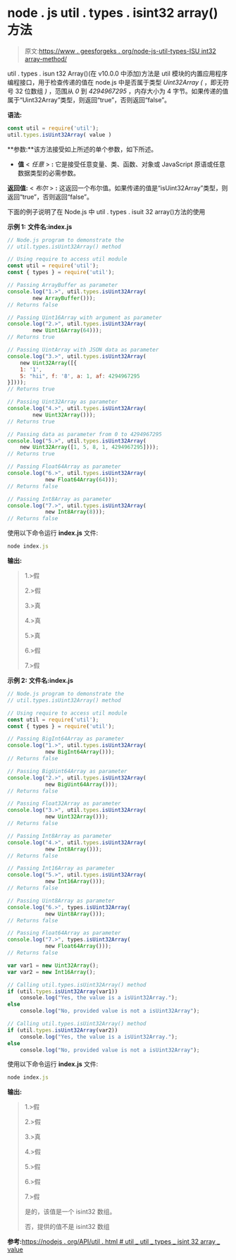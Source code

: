 # node . js util . types . isint32 array()方法

> 原文:[https://www . geesforgeks . org/node-js-util-types-ISU int32 array-method/](https://www.geeksforgeeks.org/node-js-util-types-isuint32array-method/)

util . types . isun t32 Array()(在 v10.0.0 中添加)方法是 util 模块的内置应用程序编程接口，用于检查传递的值在 node.js 中是否属于类型 *Uint32Array (* ，即无符号 32 位数组 *)* ，范围从 *0* 到 *4294967295* ，内存大小为 4 字节。如果传递的值属于“Uint32Array”类型，则返回“true”，否则返回“false”。

**语法:**

```js
const util = require('util');
util.types.isUint32Array( value )

```

**参数:**该方法接受如上所述的单个参数，如下所述。

*   **值** < *任意* > **:** 它是接受任意变量、类、函数、对象或 JavaScript 原语或任意数据类型的必需参数。

**返回值:** < *布尔* > **:** 这返回一个布尔值。如果传递的值是“isUint32Array”类型，则返回“true”，否则返回“false”。

下面的例子说明了在 Node.js 中 util . types . isuit 32 array()方法的使用

**示例 1:** **文件名:index.js**

```js
// Node.js program to demonstrate the
// util.types.isUint32Array() method

// Using require to access util module
const util = require('util');
const { types } = require('util');

// Passing ArrayBuffer as parameter
console.log("1.>", util.types.isUint32Array(
        new ArrayBuffer()));
// Returns false

// Passing Uint16Array with argument as parameter
console.log("2.>", util.types.isUint32Array(
        new Uint16Array(64)));
// Returns true

// Passing UintArray with JSON data as parameter
console.log("3.>", util.types.isUint32Array(
    new Uint32Array([{
    1: '1',
    5: "hii", f: '8', a: 1, af: 4294967295
}])));
// Returns true

// Passing Uint32Array as parameter
console.log("4.>", util.types.isUint32Array(
        new Uint32Array()));
// Returns true

// Passing data as parameter from 0 to 4294967295
console.log("5.>", util.types.isUint32Array(
    new Uint32Array([1, 5, 8, 1, 4294967295])));
// Returns true

// Passing Float64Array as parameter
console.log("6.>", util.types.isUint32Array(
            new Float64Array(64)));
// Returns false

// Passing Int8Array as parameter
console.log("7.>", util.types.isUint32Array(
            new Int8Array(8)));
// Returns false
```

使用以下命令运行 **index.js** 文件:

```js
node index.js
```

**输出:**

> 1.>假
> 
> 2.>假
> 
> 3.>真
> 
> 4.>真
> 
> 5.>真
> 
> 6.>假
> 
> 7.>假

**示例 2:** **文件名:index.js**

```js
// Node.js program to demonstrate the
// util.types.isUint32Array() method

// Using require to access util module
const util = require('util');
const { types } = require('util');

// Passing BigInt64Array as parameter
console.log("1.>", util.types.isUint32Array(
            new BigInt64Array()));
// Returns false

// Passing BigUint64Array as parameter
console.log("2.>", util.types.isUint32Array(
            new BigUint64Array()));
// Returns false

// Passing Float32Array as parameter
console.log("3.>", util.types.isUint32Array(
            new Uint32Array()));
// Returns false

// Passing Int8Array as parameter
console.log("4.>", util.types.isUint32Array(
            new Int8Array()));
// Returns false

// Passing Int16Array as parameter
console.log("5.>", util.types.isUint32Array(
            new Int16Array()));
// Returns false

// Passing Uint8Array as parameter
console.log("6.>", types.isUint32Array(
            new Uint8Array()));
// Returns false

// Passing Float64Array as parameter
console.log("7.>", types.isUint32Array(
            new Float64Array()));
// Returns false

var var1 = new Uint32Array();
var var2 = new Int16Array();

// Calling util.types.isUint32Array() method
if (util.types.isUint32Array(var1))
    console.log("Yes, the value is a isUint32Array.");
else
    console.log("No, provided value is not a isUint32Array");

// Calling util.types.isUint32Array() method
if (util.types.isUint32Array(var2))
    console.log("Yes, the value is a isUint32Array.");
else
    console.log("No, provided value is not a isUint32Array");
```

使用以下命令运行 **index.js** 文件:

```js
node index.js
```

**输出:**

> 1.>假
> 
> 2.>假
> 
> 3.>真
> 
> 4.>假
> 
> 5.>假
> 
> 6.>假
> 
> 7.>假
> 
> 是的，该值是一个 isint32 数组。
> 
> 否，提供的值不是 isint32 数组

**参考:**[https://nodejs . org/API/util . html # util _ util _ types _ isint 32 array _ value](https://nodejs.org/api/util.html#util_util_types_isuint32array_value)